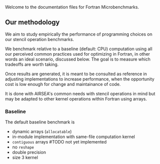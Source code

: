 Welcome to the documentation files for Fortran Microbenchmarks.

## Our methodology

We aim to study empirically the performance of programming choices on our stencil operation benchmarks.

We benchmark relative to a baseline (default: CPU) computation using all our perceived common practices used for optimizing in Fortran, in other words an ideal scenario, discussed below. The goal is to measure which tradeoffs are worth taking.

Once results are generated, it is meant to be consulted as reference in adjusting implementations to increase performance, when the opportunity cost is low enough for change and maintainance of code.

It is done with AIRSEA's common needs with stencil operations in mind but may be adapted to other kernel operations within Fortran using arrays.

### Baseline
The default baseline benchmark is
- dynamic arrays (``allocatable``)
- in-module implementation with same-file computation kernel
- ``contiguous`` arrays #TODO not yet implemented
- no ``reshape``
- double precision
- size 3 kernel